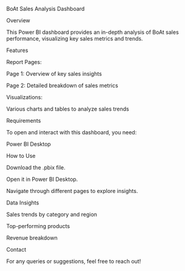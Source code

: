 BoAt Sales Analysis Dashboard

Overview

This Power BI dashboard provides an in-depth analysis of BoAt sales performance, visualizing key sales metrics and trends.

Features

Report Pages:

Page 1: Overview of key sales insights

Page 2: Detailed breakdown of sales metrics

Visualizations:

Various charts and tables to analyze sales trends

Requirements

To open and interact with this dashboard, you need:

Power BI Desktop

How to Use

Download the .pbix file.

Open it in Power BI Desktop.

Navigate through different pages to explore insights.

Data Insights

Sales trends by category and region

Top-performing products

Revenue breakdown

Contact

For any queries or suggestions, feel free to reach out!

